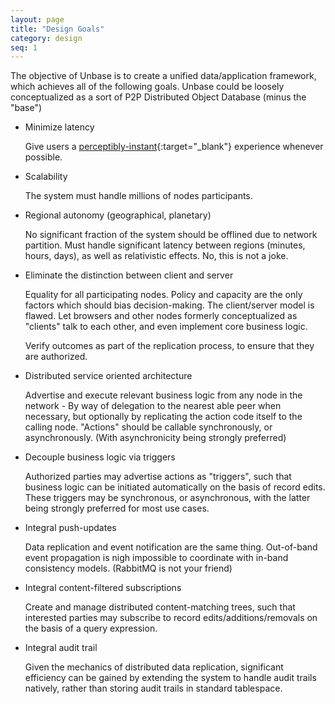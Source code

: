 ```yaml
---
layout: page
title: "Design Goals"
category: design
seq: 1
---
```


The objective of Unbase is to create a unified data/application framework, which achieves all of the following goals. Unbase could be loosely conceptualized as a sort of P2P Distributed Object Database (minus the "base")

* Minimize latency

  Give users a [perceptibly-instant](http://www.nngroup.com/articles/response-times-3-important-limits/){:target="_blank"} experience whenever possible.

* Scalability

  The system must handle millions of nodes participants.

* Regional autonomy (geographical, planetary)

  No significant fraction of the system should be offlined due to network partition.
  Must handle significant latency between regions (minutes, hours, days), as well as relativistic effects.
  No, this is not a joke.

* Eliminate the distinction between client and server

  Equality for all participating nodes. Policy and capacity are the only factors which should bias decision-making.
  The client/server model is flawed. Let browsers and other nodes formerly conceptualized as "clients" talk to each other, and even implement core business logic.

  Verify outcomes as part of the replication process, to ensure that they are authorized.

* Distributed service oriented architecture

  Advertise and execute relevant business logic from any node in the network - By way of delegation to the nearest able peer when necessary, but optionally by replicating the action code itself to the calling node.
  "Actions" should be callable synchronously, or asynchronously. (With asynchronicity being strongly preferred)

* Decouple business logic via triggers

  Authorized parties may advertise actions as "triggers", such that business logic can be initiated automatically on the basis of record edits.
  These triggers may be synchronous, or asynchronous, with the latter being strongly preferred for most use cases.

* Integral push-updates

  Data replication and event notification are the same thing. Out-of-band event propagation is nigh impossible to coordinate with in-band consistency models. (RabbitMQ is not your friend)

* Integral content-filtered subscriptions

  Create and manage distributed content-matching trees, such that interested parties may subscribe to record edits/additions/removals on the basis of a query expression.

* Integral audit trail

  Given the mechanics of distributed data replication, significant efficiency can be gained by extending the system to handle audit trails natively, rather than storing audit trails in standard tablespace.

